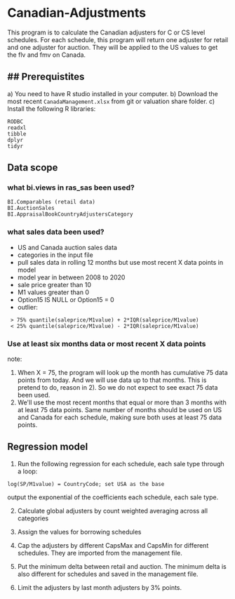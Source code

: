 # Canadian-Adjustments
This program is to calculate the Canadian adjusters for C or CS level schedules. For each schedule, this program will return one adjuster for retail and one adjuster for auction. They will be applied to the US values to get the flv and fmv on Canada.

## ## Prerequistites
a)  You need to have R studio installed in your computer. 
b)  Download the most recent `CanadaManagement.xlsx` from git or valuation share folder.
c)  Install the following R libraries:
```
RODBC
readxl
tibble
dplyr
tidyr
```
## Data scope
### what bi.views in ras_sas been used?
```
BI.Comparables (retail data)
BI.AuctionSales 
BI.AppraisalBookCountryAdjustersCategory
```
### what sales data been used?
- US and Canada auction sales data
- categories in the input file
- pull sales data in rolling 12 months but use most recent X data points in model
- model year in between 2008 to 2020
- sale price greater than 10
- M1 values greater than 0
- Option15 IS NULL or Option15 = 0
- outlier: 
```
 > 75% quantile(saleprice/M1value) + 2*IQR(saleprice/M1value)
 < 25% quantile(saleprice/M1value) - 2*IQR(saleprice/M1value)
 ```
 
### Use at least six months data or most recent X data points
note: 
1) When X = 75, the program will look up the month has cumulative 75 data points from today. And we will use data up to that months. 
This is pretend to do, reason in 2). So we do not expect to see exact 75 data been used. 
2) We'll use the most recent months that equal or more than 3 months with at least 75 data points. Same number of months should be used on US and Canada for each schedule, making sure both uses at least 75 data points. 


## Regression model
1) Run the following regression for each schedule, each sale type through a loop:
```
log(SP/M1value) = CountryCode; set USA as the base
```
output the exponential of the coefficients each schedule, each sale type.

2) Calculate global adjusters by count weighted averaging across all categories

3) Assign the values for borrowing schedules

4) Cap the adjusters by different CapsMax and CapsMin for different schedules. They are imported from the management file.

5) Put the minimum delta between retail and auction. The minimum delta is also different for schedules and saved in the management file. 

6) Limit the adjusters by last month adjusters by 3% points.
